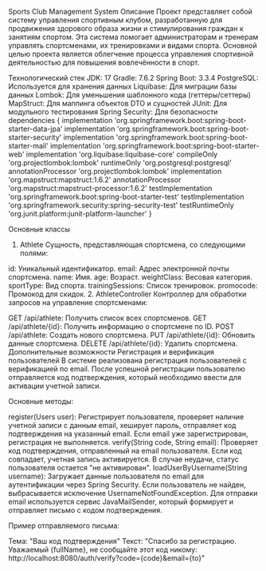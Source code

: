 Sports Club Management System
Описание
Проект представляет собой систему управления спортивным клубом, разработанную для продвижения здорового образа жизни и стимулирования граждан к занятиям спортом. Эта система помогает администраторам и тренерам управлять спортсменами, их тренировками и видами спорта. Основной целью проекта является облегчение процесса управления спортивной деятельностью для повышения вовлечённости в спорт.

Технологический стек
JDK: 17
Gradle: 7.6.2
Spring Boot: 3.3.4
PostgreSQL: Используется для хранения данных
Liquibase: Для миграции базы данных
Lombok: Для уменьшения шаблонного кода (геттеры/сеттеры)
MapStruct: Для маппинга объектов DTO и сущностей
JUnit: Для модульного тестирования
Spring Security: Для безопасности
dependencies {
    implementation 'org.springframework.boot:spring-boot-starter-data-jpa'
    implementation 'org.springframework.boot:spring-boot-starter-security'
    implementation 'org.springframework.boot:spring-boot-starter-mail'
    implementation 'org.springframework.boot:spring-boot-starter-web'
    implementation 'org.liquibase:liquibase-core'
    compileOnly 'org.projectlombok:lombok'
    runtimeOnly 'org.postgresql:postgresql'
    annotationProcessor 'org.projectlombok:lombok'
    implementation 'org.mapstruct:mapstruct:1.6.2'
    annotationProcessor 'org.mapstruct:mapstruct-processor:1.6.2'
    testImplementation 'org.springframework.boot:spring-boot-starter-test'
    testImplementation 'org.springframework.security:spring-security-test'
    testRuntimeOnly 'org.junit.platform:junit-platform-launcher'
}

Основные классы
1. Athlete
Сущность, представляющая спортсмена, со следующими полями:

id: Уникальный идентификатор.
email: Адрес электронной почты спортсмена.
name: Имя.
age: Возраст.
weightClass: Весовая категория.
sportType: Вид спорта.
trainingSessions: Список тренировок.
promocode: Промокод для скидок.
2. AthleteController
Контроллер для обработки запросов на управление спортсменами:

GET /api/athlete: Получить список всех спортсменов.
GET /api/athlete/{id}: Получить информацию о спортсмене по ID.
POST /api/athlete: Создать нового спортсмена.
PUT /api/athlete/{id}: Обновить данные спортсмена.
DELETE /api/athlete/{id}: Удалить спортсмена.
Дополнительные возможности
Регистрация и верификация пользователей
В системе реализована регистрация пользователей с верификацией по email. После успешной регистрации пользователю отправляется код подтверждения, который необходимо ввести для активации учетной записи.

Основные методы:

register(Users user): Регистрирует пользователя, проверяет наличие учетной записи с данным email, хеширует пароль, отправляет код подтверждения на указанный email. Если email уже зарегистрирован, регистрация не выполняется.
verify(String code, String email): Проверяет код подтверждения, отправленный на email пользователя. Если код совпадает, учетная запись активируется. В случае неудачи, статус пользователя остается "не активирован".
loadUserByUsername(String username): Загружает данные пользователя по email для аутентификации через Spring Security. Если пользователь не найден, выбрасывается исключение UsernameNotFoundException.
Для отправки email используется сервис JavaMailSender, который формирует и отправляет письмо с кодом подтверждения.

Пример отправляемого письма:

Тема: "Ваш код подтверждения"
Текст: "Спасибо за регистрацию. Уважаемый {fullName}, не сообщайте этот код никому: http://localhost:8080/auth/verify?code={code}&email={to}"
